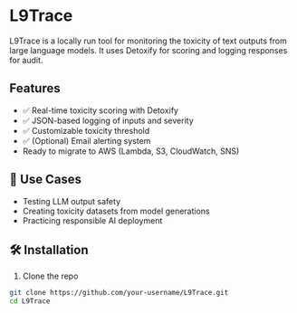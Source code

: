 # L9Trace

L9Trace is a locally run tool for monitoring the toxicity of text outputs from large language models.
It uses Detoxify for scoring and logging responses for audit.

## Features

- ✅ Real-time toxicity scoring with Detoxify
- ✅ JSON-based logging of inputs and severity
- ✅ Customizable toxicity threshold
- ✅ (Optional) Email alerting system
- Ready to migrate to AWS (Lambda, S3, CloudWatch, SNS)

## 🧠 Use Cases

- Testing LLM output safety
- Creating toxicity datasets from model generations
- Practicing responsible AI deployment

## 🛠️ Installation

1. Clone the repo

```bash
git clone https://github.com/your-username/L9Trace.git
cd L9Trace
```
